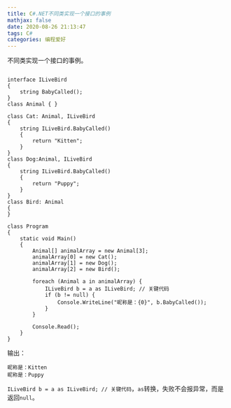 ```yaml
---
title: C#.NET不同类实现一个接口的事例
mathjax: false
date: 2020-08-26 21:13:47
tags: C#
categories: 编程爱好
---
```



不同类实现一个接口的事例。

<!--more-->

```Csharp 

interface ILiveBird
{
    string BabyCalled();
}
class Animal { }

class Cat: Animal, ILiveBird
{
    string ILiveBird.BabyCalled()
    {
        return "Kitten";
    }
}
class Dog:Animal, ILiveBird
{
    string ILiveBird.BabyCalled()
    {
        return "Puppy";
    }
}
class Bird: Animal
{
}

class Program
{
    static void Main()
    {
        Animal[] animalArray = new Animal[3];
        animalArray[0] = new Cat();
        animalArray[1] = new Dog();
        animalArray[2] = new Bird();        

        foreach (Animal a in animalArray) {
            ILiveBird b = a as ILiveBird; // 关键代码
            if (b != null) {
                Console.WriteLine("昵称是：{0}", b.BabyCalled());
            }
        }

        Console.Read();
    }
}
```

输出：

```Csharp
昵称是：Kitten
昵称是：Puppy
```

`ILiveBird b = a as ILiveBird; // 关键代码`，`as`转换，失败不会报异常，而是返回`null`。





